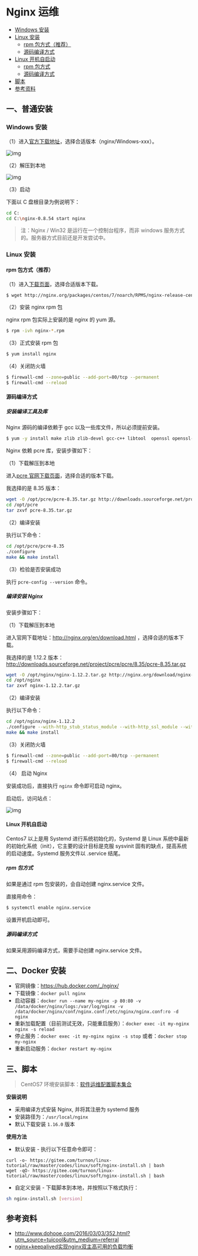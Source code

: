 # Nginx 运维

<!-- TOC depthFrom:2 depthTo:3 -->

- [Windows 安装](#windows-安装)
- [Linux 安装](#linux-安装)
  - [rpm 包方式（推荐）](#rpm-包方式推荐)
  - [源码编译方式](#源码编译方式)
- [Linux 开机自启动](#linux-开机自启动)
  - [rpm 包方式](#rpm-包方式)
  - [源码编译方式](#源码编译方式-1)
- [脚本](#脚本)
- [参考资料](#参考资料)

<!-- /TOC -->

## 一、普通安装

### Windows 安装

（1）进入[官方下载地址](https://nginx.org/en/download.html)，选择合适版本（nginx/Windows-xxx）。

![img](https://raw.githubusercontent.com/dunwu/images/master/snap/20180920181023092347.png)

（2）解压到本地

![img](https://raw.githubusercontent.com/dunwu/images/master/snap/20180920181023092044.png)

（3）启动

下面以 C 盘根目录为例说明下：

```bash
cd C:
cd C:\nginx-0.8.54 start nginx
```

> 注：Nginx / Win32 是运行在一个控制台程序，而非 windows 服务方式的。服务器方式目前还是开发尝试中。

### Linux 安装

#### rpm 包方式（推荐）

（1）进入[下载页面](http://nginx.org/packages/)，选择合适版本下载。

```bash
$ wget http://nginx.org/packages/centos/7/noarch/RPMS/nginx-release-centos-7-0.el7.ngx.noarch.rpm
```

（2）安装 nginx rpm 包

nginx rpm 包实际上安装的是 nginx 的 yum 源。

```bash
$ rpm -ivh nginx-*.rpm
```

（3）正式安装 rpm 包

```bash
$ yum install nginx
```

（4）关闭防火墙

```bash
$ firewall-cmd --zone=public --add-port=80/tcp --permanent
$ firewall-cmd --reload
```

#### 源码编译方式

##### 安装编译工具及库

Nginx 源码的编译依赖于 gcc 以及一些库文件，所以必须提前安装。

```bash
$ yum -y install make zlib zlib-devel gcc-c++ libtool  openssl openssl-devel
```

Nginx 依赖 pcre 库，安装步骤如下：

（1）下载解压到本地

进入[pcre 官网下载页面](https://sourceforge.net/projects/pcre/files/pcre/)，选择合适的版本下载。

我选择的是 8.35 版本：

```bash
wget -O /opt/pcre/pcre-8.35.tar.gz http://downloads.sourceforge.net/project/pcre/pcre/8.35/pcre-8.35.tar.gz
cd /opt/pcre
tar zxvf pcre-8.35.tar.gz
```

（2）编译安装

执行以下命令：

```bash
cd /opt/pcre/pcre-8.35
./configure
make && make install
```

（3）检验是否安装成功

执行 `pcre-config --version` 命令。

##### 编译安装 Nginx

安装步骤如下：

（1）下载解压到本地

进入官网下载地址：http://nginx.org/en/download.html ，选择合适的版本下载。

我选择的是 1.12.2 版本：http://downloads.sourceforge.net/project/pcre/pcre/8.35/pcre-8.35.tar.gz

```bash
wget -O /opt/nginx/nginx-1.12.2.tar.gz http://nginx.org/download/nginx-1.12.2.tar.gz
cd /opt/nginx
tar zxvf nginx-1.12.2.tar.gz
```

（2）编译安装

执行以下命令：

```bash
cd /opt/nginx/nginx-1.12.2
./configure --with-http_stub_status_module --with-http_ssl_module --with-pcre=/opt/pcre/pcre-8.35
make && make install
```

（3）关闭防火墙

```bash
$ firewall-cmd --zone=public --add-port=80/tcp --permanent
$ firewall-cmd --reload
```

（4） 启动 Nginx

安装成功后，直接执行 `nginx` 命令即可启动 nginx。

启动后，访问站点：

![img](https://raw.githubusercontent.com/dunwu/images/master/snap/20180920181016133223.png)

#### Linux 开机自启动

Centos7 以上是用 Systemd 进行系统初始化的，Systemd 是 Linux 系统中最新的初始化系统（init），它主要的设计目标是克服 sysvinit 固有的缺点，提高系统的启动速度。Systemd 服务文件以 .service 结尾。

##### rpm 包方式

如果是通过 rpm 包安装的，会自动创建 nginx.service 文件。

直接用命令：

```bash
$ systemctl enable nginx.service
```

设置开机启动即可。

##### 源码编译方式

如果采用源码编译方式，需要手动创建 nginx.service 文件。

## 二、Docker 安装

- 官网镜像：https://hub.docker.com/_/nginx/
- 下载镜像：`docker pull nginx`
- 启动容器：`docker run --name my-nginx -p 80:80 -v /data/docker/nginx/logs:/var/log/nginx -v /data/docker/nginx/conf/nginx.conf:/etc/nginx/nginx.conf:ro -d nginx`
- 重新加载配置（目前测试无效，只能重启服务）：`docker exec -it my-nginx nginx -s reload`
- 停止服务：`docker exec -it my-nginx nginx -s stop` 或者：`docker stop my-nginx`
- 重新启动服务：`docker restart my-nginx`

## 三、脚本

> CentOS7 环境安装脚本：[软件运维配置脚本集合](https://github.com/dunwu/linux-tutorial/tree/master/codes/linux/soft)

**安装说明**

- 采用编译方式安装 Nginx, 并将其注册为 systemd 服务
- 安装路径为：`/usr/local/nginx`
- 默认下载安装 `1.16.0` 版本

**使用方法**

- 默认安装 - 执行以下任意命令即可：

```shell
curl -o- https://gitee.com/turnon/linux-tutorial/raw/master/codes/linux/soft/nginx-install.sh | bash
wget -qO- https://gitee.com/turnon/linux-tutorial/raw/master/codes/linux/soft/nginx-install.sh | bash
```

- 自定义安装 - 下载脚本到本地，并按照以下格式执行：

```bash
sh nginx-install.sh [version]
```

## 参考资料

- http://www.dohooe.com/2016/03/03/352.html?utm_source=tuicool&utm_medium=referral
- [nginx+keepalived实现nginx双主高可用的负载均衡](https://blog.51cto.com/kling/1253474)
